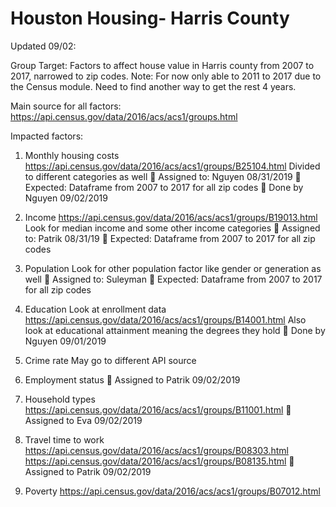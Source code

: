 # Houston Housing- Harris County

Updated 09/02:

Group Target: Factors to affect house value in Harris county from 2007 to 2017, narrowed to zip codes. Note: For now only able to 2011 to 2017 due to the Census module. Need to find another way to get the rest 4 years.

Main source for all factors:
https://api.census.gov/data/2016/acs/acs1/groups.html

Impacted factors:
1.	Monthly housing costs
https://api.census.gov/data/2016/acs/acs1/groups/B25104.html
Divided to different categories as well
	Assigned to: Nguyen 08/31/2019
	Expected: Dataframe from 2007 to 2017 for all zip codes
	Done by Nguyen 09/02/2019

2.	Income
https://api.census.gov/data/2016/acs/acs1/groups/B19013.html
Look for median income and some other income categories
	Assigned to: Patrik 08/31/19
	Expected: Dataframe from 2007 to 2017 for all zip codes

3.	Population
Look for other population factor like gender or generation as well
	Assigned to: Suleyman
	Expected: Dataframe from 2007 to 2017 for all zip codes

4.	Education
Look at enrollment data
https://api.census.gov/data/2016/acs/acs1/groups/B14001.html
Also look at educational attainment meaning the degrees they hold
	Done by Nguyen 09/01/2019

5.	Crime rate
May go to different API source

6.	Employment status
	Assigned to Patrik 09/02/2019

7.	Household types
https://api.census.gov/data/2016/acs/acs1/groups/B11001.html
	Assigned to Eva 09/02/2019

8.	Travel time to work
https://api.census.gov/data/2016/acs/acs1/groups/B08303.html
https://api.census.gov/data/2016/acs/acs1/groups/B08135.html
	Assigned to Patrik 09/02/2019

9.	Poverty
https://api.census.gov/data/2016/acs/acs1/groups/B07012.html

